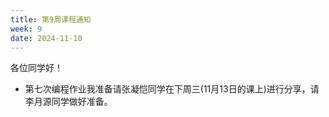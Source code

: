 ```yaml
---
title: 第9周课程通知
week: 9
date: 2024-11-10
---
```


各位同学好！

- 第七次编程作业我准备请张凝恺同学在下周三(11月13日的课上)进行分享，请李月源同学做好准备。